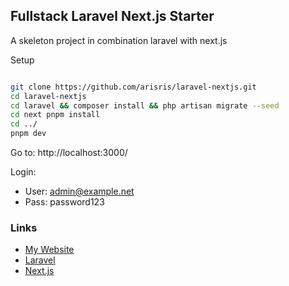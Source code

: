 ## Fullstack Laravel Next.js Starter

A skeleton project in combination laravel with next.js

Setup

```bash

git clone https://github.com/arisris/laravel-nextjs.git
cd laravel-nextjs
cd laravel && composer install && php artisan migrate --seed
cd next pnpm install
cd ../
pnpm dev

```
Go to: http://localhost:3000/

Login:

- User: admin@example.net
- Pass: password123


### Links

- [My Website](https://arisris.com/)
- [Laravel](https://laravel.com/)
- [Next.js](https://nextjs.org/)